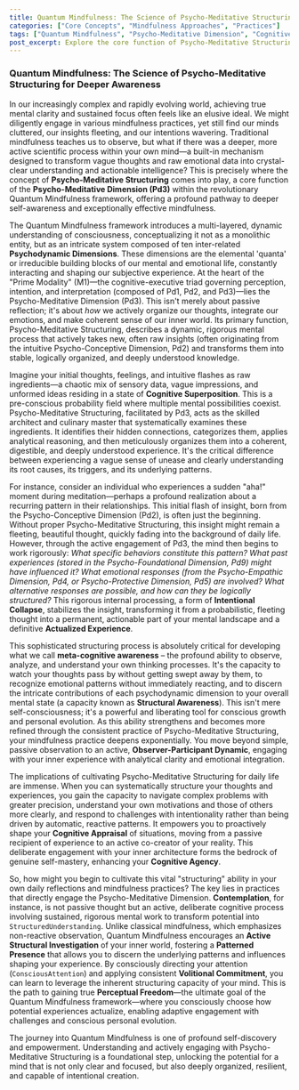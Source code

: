 ```yaml
---
title: Quantum Mindfulness: The Science of Psycho-Meditative Structuring for Deeper Awareness
categories: ["Core Concepts", "Mindfulness Approaches", "Practices"]
tags: ["Quantum Mindfulness", "Psycho-Meditative Dimension", "Cognitive Structuring", "Meta-Cognition", "Self-Mastery", "Psychodynamic Dimensions", "Conscious Awareness", "Contemplation", "Inner World", "Mindfulness Practices"]
post_excerpt: Explore the core function of Psycho-Meditative Structuring within the Quantum Mindfulness framework. This blog post delves into how our minds transform raw insights into clear, actionable understanding, fostering meta-cognitive awareness and genuine self-mastery. Discover how active engagement with your inner world can lead to profound mental clarity and intentional living.
---
```


### Quantum Mindfulness: The Science of Psycho-Meditative Structuring for Deeper Awareness

In our increasingly complex and rapidly evolving world, achieving true mental clarity and sustained focus often feels like an elusive ideal. We might diligently engage in various mindfulness practices, yet still find our minds cluttered, our insights fleeting, and our intentions wavering. Traditional mindfulness teaches us to observe, but what if there was a deeper, more active scientific process within your own mind—a built-in mechanism designed to transform vague thoughts and raw emotional data into crystal-clear understanding and actionable intelligence? This is precisely where the concept of **Psycho-Meditative Structuring** comes into play, a core function of the **Psycho-Meditative Dimension (Pd3)** within the revolutionary Quantum Mindfulness framework, offering a profound pathway to deeper self-awareness and exceptionally effective mindfulness.

The Quantum Mindfulness framework introduces a multi-layered, dynamic understanding of consciousness, conceptualizing it not as a monolithic entity, but as an intricate system composed of ten inter-related **Psychodynamic Dimensions**. These dimensions are the elemental 'quanta' or irreducible building blocks of our mental and emotional life, constantly interacting and shaping our subjective experience. At the heart of the "Prime Modality" (M1)—the cognitive-executive triad governing perception, intention, and interpretation (composed of Pd1, Pd2, and Pd3)—lies the Psycho-Meditative Dimension (Pd3). This isn't merely about passive reflection; it's about *how* we actively organize our thoughts, integrate our emotions, and make coherent sense of our inner world. Its primary function, Psycho-Meditative Structuring, describes a dynamic, rigorous mental process that actively takes new, often raw insights (often originating from the intuitive Psycho-Conceptive Dimension, Pd2) and transforms them into stable, logically organized, and deeply understood knowledge.

Imagine your initial thoughts, feelings, and intuitive flashes as raw ingredients—a chaotic mix of sensory data, vague impressions, and unformed ideas residing in a state of **Cognitive Superposition**. This is a pre-conscious probability field where multiple mental possibilities coexist. Psycho-Meditative Structuring, facilitated by Pd3, acts as the skilled architect and culinary master that systematically examines these ingredients. It identifies their hidden connections, categorizes them, applies analytical reasoning, and then meticulously organizes them into a coherent, digestible, and deeply understood experience. It's the critical difference between experiencing a vague sense of unease and clearly understanding its root causes, its triggers, and its underlying patterns.

For instance, consider an individual who experiences a sudden "aha!" moment during meditation—perhaps a profound realization about a recurring pattern in their relationships. This initial flash of insight, born from the Psycho-Conceptive Dimension (Pd2), is often just the beginning. Without proper Psycho-Meditative Structuring, this insight might remain a fleeting, beautiful thought, quickly fading into the background of daily life. However, through the active engagement of Pd3, the mind then begins to work rigorously: *What specific behaviors constitute this pattern? What past experiences (stored in the Psycho-Foundational Dimension, Pd9) might have influenced it? What emotional responses (from the Psycho-Empathic Dimension, Pd4, or Psycho-Protective Dimension, Pd5) are involved? What alternative responses are possible, and how can they be logically structured?* This rigorous internal processing, a form of **Intentional Collapse**, stabilizes the insight, transforming it from a probabilistic, fleeting thought into a permanent, actionable part of your mental landscape and a definitive **Actualized Experience**.

This sophisticated structuring process is absolutely critical for developing what we call **meta-cognitive awareness** – the profound ability to observe, analyze, and understand your own thinking processes. It's the capacity to watch your thoughts pass by without getting swept away by them, to recognize emotional patterns without immediately reacting, and to discern the intricate contributions of each psychodynamic dimension to your overall mental state (a capacity known as **Structural Awareness**). This isn't mere self-consciousness; it's a powerful and liberating tool for conscious growth and personal evolution. As this ability strengthens and becomes more refined through the consistent practice of Psycho-Meditative Structuring, your mindfulness practice deepens exponentially. You move beyond simple, passive observation to an active, **Observer-Participant Dynamic**, engaging with your inner experience with analytical clarity and emotional integration.

The implications of cultivating Psycho-Meditative Structuring for daily life are immense. When you can systematically structure your thoughts and experiences, you gain the capacity to navigate complex problems with greater precision, understand your own motivations and those of others more clearly, and respond to challenges with intentionality rather than being driven by automatic, reactive patterns. It empowers you to proactively shape your **Cognitive Appraisal** of situations, moving from a passive recipient of experience to an active co-creator of your reality. This deliberate engagement with your inner architecture forms the bedrock of genuine self-mastery, enhancing your **Cognitive Agency**.

So, how might you begin to cultivate this vital "structuring" ability in your own daily reflections and mindfulness practices? The key lies in practices that directly engage the Psycho-Meditative Dimension. **Contemplation**, for instance, is not passive thought but an active, deliberate cognitive process involving sustained, rigorous mental work to transform potential into `StructuredUnderstanding`. Unlike classical mindfulness, which emphasizes non-reactive observation, Quantum Mindfulness encourages an **Active Structural Investigation** of your inner world, fostering a **Patterned Presence** that allows you to discern the underlying patterns and influences shaping your experience. By consciously directing your attention (`ConsciousAttention`) and applying consistent **Volitional Commitment**, you can learn to leverage the inherent structuring capacity of your mind. This is the path to gaining true **Perceptual Freedom**—the ultimate goal of the Quantum Mindfulness framework—where you consciously choose how potential experiences actualize, enabling adaptive engagement with challenges and conscious personal evolution.

The journey into Quantum Mindfulness is one of profound self-discovery and empowerment. Understanding and actively engaging with Psycho-Meditative Structuring is a foundational step, unlocking the potential for a mind that is not only clear and focused, but also deeply organized, resilient, and capable of intentional creation.